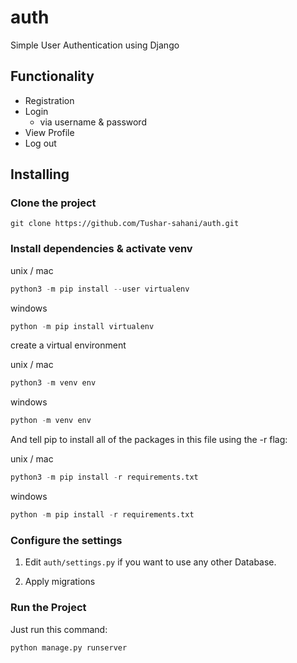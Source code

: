 # auth
Simple User Authentication using Django

## Functionality

- Registration
- Login
  - via username & password
- View Profile
- Log out

## Installing

### Clone the project

```git
git clone https://github.com/Tushar-sahani/auth.git
```

### Install dependencies & activate venv

unix / mac

``` python
python3 -m pip install --user virtualenv
```

windows

```python
python -m pip install virtualenv
```

create a virtual environment

unix / mac

```python
python3 -m venv env
```

windows

```python
python -m venv env
```

And tell pip to install all of the packages in this file using the -r flag:

unix / mac

``` python
python3 -m pip install -r requirements.txt
```

windows

```python
python -m pip install -r requirements.txt
```

### Configure the settings

1. Edit `auth/settings.py` if you want to use any other Database.

2. Apply migrations

### Run the Project

Just run this command:

``` python
python manage.py runserver
```

